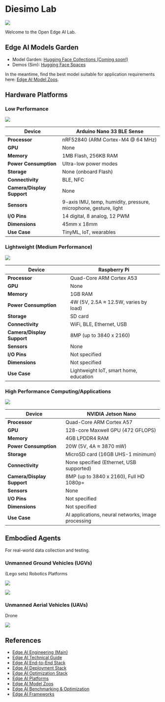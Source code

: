 # Diesimo Lab 

![](./resources/images/cover.png)

Welcome to the Open Edge AI Lab.

## Edge AI Models Garden

- Model Garden: [Hugging Face Collections (Coming soon!)](#)
- Demos (Sim): [Hugging Face Spaces](#)

In the meantime, find the best model suitable for application requirements here: [Edge AI Model Zoos](https://github.com/afondiel/Edge-AI-Model-Zoo).


## Hardware Platforms

### Low Performance

![](./resources/images/arduino-nano/nano.jpg)

| **Device**                  | Arduino Nano 33 BLE Sense          |
|-----------------------------|------------------------------------|
| **Processor**               | nRF52840 (ARM Cortex-M4 @ 64 MHz) |
| **GPU**                     | None                              |
| **Memory**                  | 1MB Flash, 256KB RAM              |
| **Power Consumption**       | Ultra-low power modes             |
| **Storage**                 | None (onboard Flash)              |
| **Connectivity**            | BLE, NFC                          |
| **Camera/Display Support**  | None                              |
| **Sensors**                 | 9-axis IMU, temp, humidity, pressure, microphone, gesture, light |
| **I/O Pins**                | 14 digital, 8 analog, 12 PWM      |
| **Dimensions**              | 45mm x 18mm                       |
| **Use Case**                | TinyML, IoT, wearables            |


### Lightweight (Medium Performance)
![](./resources/images/pi/pi.jpg)

| **Device**                  | Raspberry Pi                      |
|-----------------------------|------------------------------------|
| **Processor**               | Quad-Core ARM Cortex A53          |
| **GPU**                     | None                              |
| **Memory**                  | 1GB RAM                           |
| **Power Consumption**       | 4W (5V, 2.5A ≈ 12.5W, varies by load) |
| **Storage**                 | SD card                           |
| **Connectivity**            | WiFi, BLE, Ethernet, USB          |
| **Camera/Display Support**  | 8MP (up to 3840 x 2160)           |
| **Sensors**                 | None                              |
| **I/O Pins**                | Not specified                     |
| **Dimensions**              | Not specified                     |
| **Use Case**                | Lightweight IoT, smart home, education |


### High Performance Computing/Applications
![](./resources/images/jetson-nano/jet-nano.png)

| **Device**                  | NVIDIA Jetson Nano                |
|-----------------------------|------------------------------------|
| **Processor**               | Quad-Core ARM Cortex A57          |
| **GPU**                     | 128-core Maxwell GPU (472 GFLOPS) |
| **Memory**                  | 4GB LPDDR4 RAM                    |
| **Power Consumption**       | 20W (5V, 4A ≈ 3870 mW)            |
| **Storage**                 | MicroSD card (16GB UHS-1 minimum) |
| **Connectivity**            | None specified (Ethernet, USB supported) |
| **Camera/Display Support**  | 8MP (up to 3840 x 2160), Full HD 1080p+ |
| **Sensors**                 | None                              |
| **I/O Pins**                | Not specified                     |
| **Dimensions**              | Not specified                     |
| **Use Case**                | AI applications, neural networks, image processing |


## Embodied Agents

For real-world data collection and testing. 

### Unmanned Ground Vehicles (UGVs)

(Lego sets) Robotics Platforms 

![](./resources/images/embodied-agents/ugv-0.jpg)

![](./resources/images/embodied-agents/ugv-1.jpg)


### Unmanned Aerial Vehicles (UAVs)

Drone

![](./resources/images/embodied-agents/uavs.jpg)

## References

- [Edge AI Engineering (Main)](https://github.com/afondiel/edge-ai-engineering)
- [Edge AI Technical Guide](https://github.com/afondiel/computer-science-notebook/tree/master/core/systems/edge-computing/edge-ai/concepts)
- [Edge AI End-to-End Stack](https://www.qualcomm.com/developer/artificial-intelligence)
- [Edge AI Deployment Stack](https://github.com/afondiel/computer-science-notebook/tree/master/core/systems/edge-computing/edge-ai/concepts/deployment)
- [Edge AI Optimization Stack](https://github.com/afondiel/computer-science-notebook/tree/master/core/systems/edge-computing/edge-ai/concepts/optimization)
- [Edge AI Platforms](https://github.com/afondiel/Edge-AI-Platforms)
- [Edge AI Model Zoos](https://github.com/afondiel/Edge-AI-Model-Zoo)
- [Edge AI Benchmarking & Optimization](https://github.com/afondiel/Edge-AI-Model-Zoo/blob/main/model-bench-prof-opt-guide.md)
- [Edge AI Frameworks](https://github.com/afondiel/computer-science-notebook/tree/master/core/systems/edge-computing/edge-ai/concepts/frameworks)
